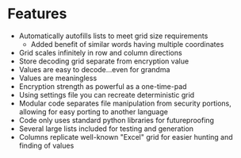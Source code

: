 # Features
* Automatically autofills lists to meet grid size requirements
  * Added benefit of similar words having multiple coordinates
* Grid scales infinitely in row and column directions
* Store decoding grid separate from encryption value
* Values are easy to decode...even for grandma
* Values are meaningless
* Encryption strength as powerful as a one-time-pad
* Using settings file you can recreate deterministic grid
* Modular code separates file manipulation from security portions, allowing for easy porting to another language
* Code only uses standard python libraries for futureproofing
* Several large lists included for testing and generation
* Columns replicate well-known "Excel" grid for easier hunting and finding of values